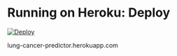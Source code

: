 # Running on Heroku: Deploy
[![Deploy](https://www.herokucdn.com/deploy/button.svg)](https://heroku.com/deploy)


lung-cancer-predictor.herokuapp.com
